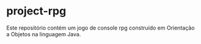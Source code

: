 # project-rpg
Este repositório contém um jogo de console rpg construído em Orientação a Objetos na linguagem Java.
